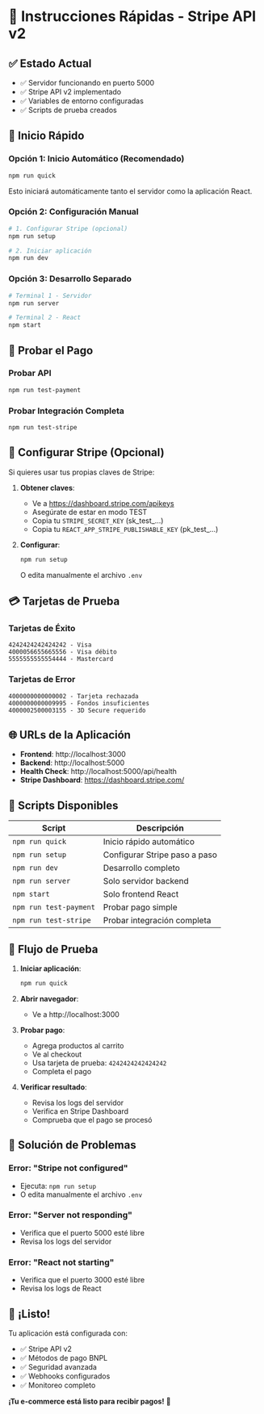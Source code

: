 # 🚀 Instrucciones Rápidas - Stripe API v2

## ✅ Estado Actual
- ✅ Servidor funcionando en puerto 5000
- ✅ Stripe API v2 implementado
- ✅ Variables de entorno configuradas
- ✅ Scripts de prueba creados

## 🚀 Inicio Rápido

### Opción 1: Inicio Automático (Recomendado)
```bash
npm run quick
```
Esto iniciará automáticamente tanto el servidor como la aplicación React.

### Opción 2: Configuración Manual
```bash
# 1. Configurar Stripe (opcional)
npm run setup

# 2. Iniciar aplicación
npm run dev
```

### Opción 3: Desarrollo Separado
```bash
# Terminal 1 - Servidor
npm run server

# Terminal 2 - React
npm start
```

## 🧪 Probar el Pago

### Probar API
```bash
npm run test-payment
```

### Probar Integración Completa
```bash
npm run test-stripe
```

## 🔑 Configurar Stripe (Opcional)

Si quieres usar tus propias claves de Stripe:

1. **Obtener claves**:
   - Ve a https://dashboard.stripe.com/apikeys
   - Asegúrate de estar en modo TEST
   - Copia tu `STRIPE_SECRET_KEY` (sk_test_...)
   - Copia tu `REACT_APP_STRIPE_PUBLISHABLE_KEY` (pk_test_...)

2. **Configurar**:
   ```bash
   npm run setup
   ```
   O edita manualmente el archivo `.env`

## 💳 Tarjetas de Prueba

### Tarjetas de Éxito
```
4242424242424242 - Visa
4000056655665556 - Visa débito
5555555555554444 - Mastercard
```

### Tarjetas de Error
```
4000000000000002 - Tarjeta rechazada
4000000000009995 - Fondos insuficientes
4000002500003155 - 3D Secure requerido
```

## 🌐 URLs de la Aplicación

- **Frontend**: http://localhost:3000
- **Backend**: http://localhost:5000
- **Health Check**: http://localhost:5000/api/health
- **Stripe Dashboard**: https://dashboard.stripe.com/

## 🔧 Scripts Disponibles

| Script | Descripción |
|--------|-------------|
| `npm run quick` | Inicio rápido automático |
| `npm run setup` | Configurar Stripe paso a paso |
| `npm run dev` | Desarrollo completo |
| `npm run server` | Solo servidor backend |
| `npm start` | Solo frontend React |
| `npm run test-payment` | Probar pago simple |
| `npm run test-stripe` | Probar integración completa |

## 🎯 Flujo de Prueba

1. **Iniciar aplicación**:
   ```bash
   npm run quick
   ```

2. **Abrir navegador**:
   - Ve a http://localhost:3000

3. **Probar pago**:
   - Agrega productos al carrito
   - Ve al checkout
   - Usa tarjeta de prueba: `4242424242424242`
   - Completa el pago

4. **Verificar resultado**:
   - Revisa los logs del servidor
   - Verifica en Stripe Dashboard
   - Comprueba que el pago se procesó

## 🐛 Solución de Problemas

### Error: "Stripe not configured"
- Ejecuta: `npm run setup`
- O edita manualmente el archivo `.env`

### Error: "Server not responding"
- Verifica que el puerto 5000 esté libre
- Revisa los logs del servidor

### Error: "React not starting"
- Verifica que el puerto 3000 esté libre
- Revisa los logs de React

## 🎉 ¡Listo!

Tu aplicación está configurada con:
- ✅ Stripe API v2
- ✅ Métodos de pago BNPL
- ✅ Seguridad avanzada
- ✅ Webhooks configurados
- ✅ Monitoreo completo

**¡Tu e-commerce está listo para recibir pagos!** 🚀
